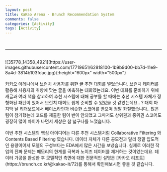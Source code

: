 ```yaml
---
layout: post
title: KaKao Arena - Brunch Recommendation System
comments: false
categories: [Activity]
tags: [Activity]
---
```


<br>
<hr><br>
![35778_14358_4921](https://user-images.githubusercontent.com/17719651/62818100-1b9b9d00-bb7d-11e9-8a4d-3814b103fdac.jpg){:height="600px" width="500px"}
<br><br>
카카오 아레나에서 브런치 사용자를 위한 글 추천 대회를 열었습니다. 브런치 데이터를 활용해 사용자의 취향에 맞는 글을 예측하는 대회였는데요. 이번 대회를 준비하기 위해 캐글과 여러 책을 참고하여 추천 시스템에 대해 공부를 할 때에는 추천 시스템 자체가 정형화된 패턴이 있어서 브런치 대회도 쉽게 준비할 수 있었을 것 같았는데요.. ? 대회 마지막 날 리더보드에서 베이스라인과 비슷한 스코어를 받으며 정말 좌절했습니다.. 많은 팀이 참가했는데 코드를 제출한 팀이 반이 안되었고 그마저도 상위권과 중위권 스코어도 굉장히 많이 차이가 나면서 세상은 참 넓구나를 느꼈습니다. <br><br>이번 추천 시스템의 핵심 아이디어는 다른 추천 시스템처럼 Collaborative Filtering 와 Contents Based Filtering 였습니다. 데이터 자체가 다른 공모전과 달리 정말 압도적인 용량이어서 모델의 구성보다는 EDA에서 많은 시간을 보냈습니다. 실제로 이러한 작업의 진짜 문제는 메모리의 한계를 극복과 노이즈 데이터를 제거하는 것이었는데요. 데이터 가공을 완성한 후 모델적인 측면에 대한 전문적인 설명은 [카카오 리포트](https://brunch.co.kr/@kakao-it/72)를 통해서 확인해보시면 좋을 것 같습니다. 

<br><br>
<br>

<br><br><br><br>
